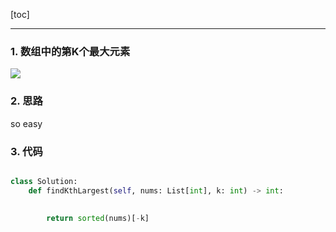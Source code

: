 [toc]

---

### 1. 数组中的第K个最大元素

![](https://i.loli.net/2019/12/17/a6UvP4OZHGpVyXi.jpg)

### 2. 思路

so easy

### 3. 代码

```python

class Solution:
    def findKthLargest(self, nums: List[int], k: int) -> int:
        
        
        return sorted(nums)[-k]
```


